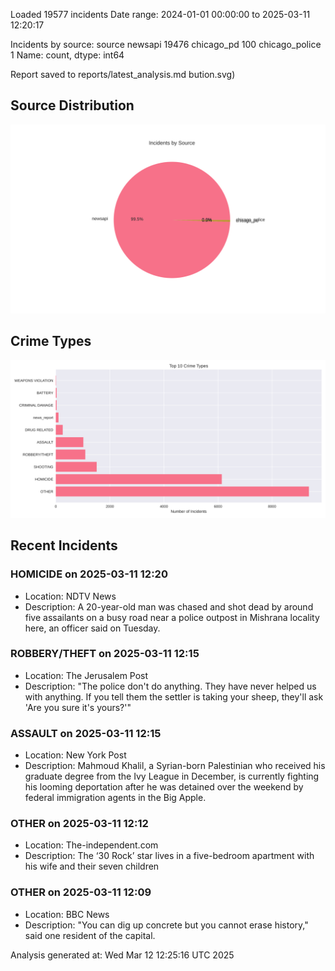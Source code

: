 
Loaded 19577 incidents
Date range: 2024-01-01 00:00:00 to 2025-03-11 12:20:17

Incidents by source:
source
newsapi           19476
chicago_pd          100
chicago_police        1
Name: count, dtype: int64

Report saved to reports/latest_analysis.md
bution.svg)

## Source Distribution
![Source Distribution](images/source_distribution.svg)

## Crime Types
![Crime Types](images/crime_types.svg)

## Recent Incidents

### HOMICIDE on 2025-03-11 12:20
- Location: NDTV News
- Description: A 20-year-old man was chased and shot dead by around five assailants on a busy road near a police outpost in Mishrana locality here, an officer said on Tuesday.


### ROBBERY/THEFT on 2025-03-11 12:15
- Location: The Jerusalem Post
- Description: "The police don't do anything. They have never helped us with anything. If you tell them the settler is taking your sheep, they'll ask 'Are you sure it's yours?'"


### ASSAULT on 2025-03-11 12:15
- Location: New York Post
- Description: Mahmoud Khalil, a Syrian-born Palestinian who received his graduate degree from the Ivy League in December, is currently fighting his looming deportation after he was detained over the weekend by federal immigration agents in the Big Apple.


### OTHER on 2025-03-11 12:12
- Location: The-independent.com
- Description: The ‘30 Rock’ star lives in a five-bedroom apartment with his wife and their seven children


### OTHER on 2025-03-11 12:09
- Location: BBC News
- Description: "You can dig up concrete but you cannot erase history," said one resident of the capital.

Analysis generated at: Wed Mar 12 12:25:16 UTC 2025
